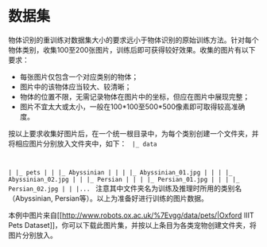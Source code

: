 

# 数据集
物体识别的重训练对数据集大小的要求远小于物体识别的原始训练方法。针对每个物体类别，收集100至200张图片，训练后即可获得较好效果。收集的图片有以下要求：

  - 每张图片仅包含一个对应类别的物体；
  - 图片中的该物体应当较大、较清晰；
  - 物体的位置不限，无需记录物体在图片中的坐标，但应在图片中展现完整；
  - 图片不宜太大或太小，一般在100\*100至500\*500像素即可取得较高准确度。

按以上要求收集好图片后，在一个统一根目录中，为每个类别创建一个文件夹，并将相应图片分别放入文件夹中，如下：
<code>
|_ data

|  |_ pets
|  |  |_ Abyssinian
|  |  |  |_ Abyssinian_01.jpg
|  |  |  |_ Abyssinian_02.jpg
|  |  |_ Persian
|  |  |  |_ Persian_01.jpg
|  |  |  |_ Persian_02.jpg
|  |  |...
</code>
注意其中文件夹名为训练及推理时所用的类别名（Abyssinian, Persian等）。以上为准备好进行训练的图片数据。

本例中图片来自[[http://www.robots.ox.ac.uk/%7Evgg/data/pets/|Oxford IIIT Pets Dataset]]，你可以下载此图片集，并按以上条目为各类宠物创建文件夹，将图片分别放入。
